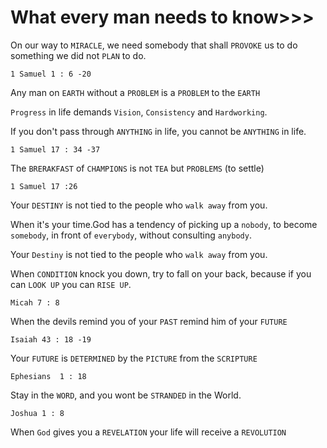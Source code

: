 # What every man needs to know>>>

On our way to `MIRACLE`, we need somebody that shall `PROVOKE` us to do something we did not `PLAN` to do. 
```
1 Samuel 1 : 6 -20
```
Any man on `EARTH` without a `PROBLEM` is a `PROBLEM` to the `EARTH`

`Progress` in life demands `Vision`, `Consistency` and `Hardworking`.

If you don't pass through `ANYTHING` in life, you cannot be `ANYTHING` in life.
```
1 Samuel 17 : 34 -37
```
The `BRERAKFAST` of `CHAMPIONS` is not `TEA` but `PROBLEMS` (to settle)
```
1 Samuel 17 :26
```
Your `DESTINY` is not tied to the people who `walk away` from you.

When it's your time.God has a tendency of picking up a `nobody`, to become `somebody`, in front of `everybody`, without consulting `anybody`. 

Your `Destiny` is not tied to the people who `walk away` from you.

When `CONDITION` knock you down, try to fall on your back, because if you can `LOOK UP` you can `RISE UP`.
```
Micah 7 : 8
```
When the devils remind you of your `PAST` remind him of your `FUTURE`
```
Isaiah 43 : 18 -19
```

Your `FUTURE` is `DETERMINED` by the `PICTURE` from the `SCRIPTURE`
```
Ephesians  1 : 18
```
Stay in the `WORD`, and you wont be `STRANDED` in the World. 
```
Joshua 1 : 8
```
When `God` gives you a `REVELATION` your life will receive a `REVOLUTION`
